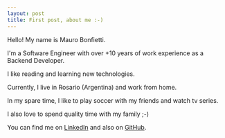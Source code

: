 ```yaml
---
layout: post
title: First post, about me :-)
---
```


Hello! My name is Mauro Bonfietti.

I'm a Software Engineer with over +10 years of work experience as a Backend Developer.

I like reading and learning new technologies.

Currently, I live in Rosario (Argentina) and work from home.

In my spare time, I like to play soccer with my friends and watch tv series.

I also love to spend quality time with my family ;-)

You can find me on [LinkedIn](https://www.linkedin.com/in/mauro-bonfietti/) and also on [GitHub](https://github.com/maurobonfietti/).
